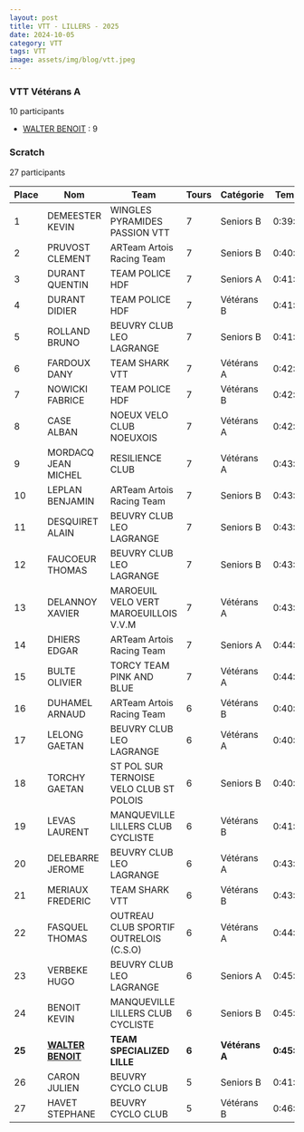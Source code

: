 ```yaml
---
layout: post
title: VTT - LILLERS - 2025
date: 2024-10-05
category: VTT
tags: VTT
image: assets/img/blog/vtt.jpeg
---
```


### VTT Vétérans A
10 participants
- [WALTER BENOIT](https://teamspecializedlille.github.io/works/walterbenoit) : 9

### Scratch
27 participants

| Place | Nom | Team | Tours | Catégorie | Temps |
|---|---|---|---|---|---|
| 1 | DEMEESTER KEVIN | WINGLES PYRAMIDES PASSION VTT | 7 | Seniors B | 0:39:46 | 
| 2 | PRUVOST CLEMENT | ARTeam Artois Racing Team | 7 | Seniors B | 0:40:24 | 
| 3 | DURANT QUENTIN | TEAM POLICE HDF | 7 | Seniors A | 0:41:21 | 
| 4 | DURANT DIDIER | TEAM POLICE HDF | 7 | Vétérans B | 0:41:21 | 
| 5 | ROLLAND BRUNO | BEUVRY CLUB LEO LAGRANGE | 7 | Seniors B | 0:41:45 | 
| 6 | FARDOUX DANY | TEAM SHARK VTT | 7 | Vétérans A | 0:42:15 | 
| 7 | NOWICKI FABRICE | TEAM POLICE HDF | 7 | Vétérans B | 0:42:33 | 
| 8 | CASE ALBAN | NOEUX VELO CLUB NOEUXOIS | 7 | Vétérans A | 0:42:43 | 
| 9 | MORDACQ JEAN MICHEL | RESILIENCE CLUB | 7 | Vétérans A | 0:43:13 | 
| 10 | LEPLAN BENJAMIN | ARTeam Artois Racing Team | 7 | Seniors B | 0:43:17 | 
| 11 | DESQUIRET ALAIN | BEUVRY CLUB LEO LAGRANGE | 7 | Seniors B | 0:43:47 | 
| 12 | FAUCOEUR THOMAS | BEUVRY CLUB LEO LAGRANGE | 7 | Seniors B | 0:43:49 | 
| 13 | DELANNOY XAVIER | MAROEUIL VELO VERT MAROEUILLOIS V.V.M | 7 | Vétérans A | 0:43:57 | 
| 14 | DHIERS EDGAR | ARTeam Artois Racing Team | 7 | Seniors A | 0:44:39 | 
| 15 | BULTE OLIVIER | TORCY TEAM PINK AND BLUE | 7 | Vétérans A | 0:44:47 | 
| 16 | DUHAMEL ARNAUD | ARTeam Artois Racing Team | 6 | Vétérans B | 0:40:2 | 
| 17 | LELONG GAETAN | BEUVRY CLUB LEO LAGRANGE | 6 | Vétérans A | 0:40:32 | 
| 18 | TORCHY GAETAN | ST POL SUR TERNOISE VELO CLUB ST POLOIS | 6 | Seniors B | 0:40:41 | 
| 19 | LEVAS LAURENT | MANQUEVILLE LILLERS CLUB CYCLISTE | 6 | Vétérans B | 0:41:17 | 
| 20 | DELEBARRE JEROME | BEUVRY CLUB LEO LAGRANGE | 6 | Vétérans A | 0:43:44 | 
| 21 | MERIAUX FREDERIC | TEAM SHARK VTT | 6 | Vétérans B | 0:43:54 | 
| 22 | FASQUEL THOMAS | OUTREAU CLUB SPORTIF OUTRELOIS (C.S.O) | 6 | Vétérans A | 0:44:37 | 
| 23 | VERBEKE HUGO | BEUVRY CLUB LEO LAGRANGE | 6 | Seniors A | 0:45:4 | 
| 24 | BENOIT KEVIN | MANQUEVILLE LILLERS CLUB CYCLISTE | 6 | Seniors B | 0:45:10 | 
| **25** | **[WALTER BENOIT](https://teamspecializedlille.github.io/works/walterbenoit)** | **TEAM SPECIALIZED LILLE** | **6** | **Vétérans A** | **0:45:13** | 
| 26 | CARON JULIEN | BEUVRY CYCLO CLUB | 5 | Seniors B | 0:41:9 | 
| 27 | HAVET STEPHANE | BEUVRY CYCLO CLUB | 5 | Vétérans B | 0:46:52 | 
